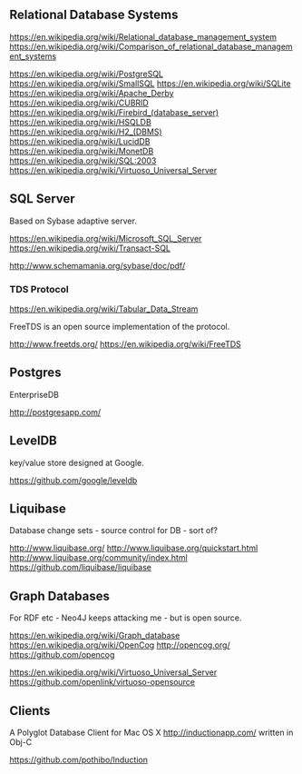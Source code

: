 
<!--
-->

Relational Database Systems
---------------------------

https://en.wikipedia.org/wiki/Relational_database_management_system
https://en.wikipedia.org/wiki/Comparison_of_relational_database_management_systems

https://en.wikipedia.org/wiki/PostgreSQL
https://en.wikipedia.org/wiki/SmallSQL
https://en.wikipedia.org/wiki/SQLite
https://en.wikipedia.org/wiki/Apache_Derby
https://en.wikipedia.org/wiki/CUBRID
https://en.wikipedia.org/wiki/Firebird_(database_server)
https://en.wikipedia.org/wiki/HSQLDB
https://en.wikipedia.org/wiki/H2_(DBMS)
https://en.wikipedia.org/wiki/LucidDB
https://en.wikipedia.org/wiki/MonetDB
https://en.wikipedia.org/wiki/SQL:2003
https://en.wikipedia.org/wiki/Virtuoso_Universal_Server

SQL Server
----------

Based on Sybase adaptive server.

https://en.wikipedia.org/wiki/Microsoft_SQL_Server
https://en.wikipedia.org/wiki/Transact-SQL


http://www.schemamania.org/sybase/doc/pdf/

### TDS Protocol

https://en.wikipedia.org/wiki/Tabular_Data_Stream

FreeTDS is an open source implementation of the protocol.

http://www.freetds.org/
https://en.wikipedia.org/wiki/FreeTDS

Postgres
--------

EnterpriseDB

http://postgresapp.com/

LevelDB
-------

key/value store designed at Google.

https://github.com/google/leveldb

Liquibase
---------

Database change sets - source control for DB - sort of?

http://www.liquibase.org/
http://www.liquibase.org/quickstart.html
http://www.liquibase.org/community/index.html
https://github.com/liquibase/liquibase

Graph Databases
---------------

For RDF etc - Neo4J keeps attacking me - but is open source.

https://en.wikipedia.org/wiki/Graph_database
https://en.wikipedia.org/wiki/OpenCog
http://opencog.org/
https://github.com/opencog

https://en.wikipedia.org/wiki/Virtuoso_Universal_Server
https://github.com/openlink/virtuoso-opensource

Clients
--------

A Polyglot Database Client for Mac OS X http://inductionapp.com/
written in Obj-C

https://github.com/pothibo/Induction

<!-- vim: set autoindent expandtab sw=4 syntax=markdown: -->
